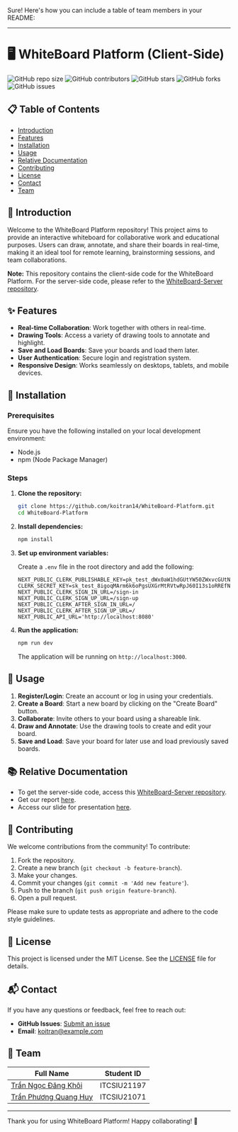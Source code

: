Sure! Here's how you can include a table of team members in your README:

---

# 🖥️ WhiteBoard Platform (Client-Side)

![GitHub repo size](https://img.shields.io/github/repo-size/koitran14/WhiteBoard-Platform)
![GitHub contributors](https://img.shields.io/github/contributors/koitran14/WhiteBoard-Platform)
![GitHub stars](https://img.shields.io/github/stars/koitran14/WhiteBoard-Platform?style=social)
![GitHub forks](https://img.shields.io/github/forks/koitran14/WhiteBoard-Platform?style=social)
![GitHub issues](https://img.shields.io/github/issues/koitran14/WhiteBoard-Platform)

## 📋 Table of Contents

- [Introduction](#introduction)
- [Features](#features)
- [Installation](#installation)
- [Usage](#usage)
- [Relative Documentation](#relative-documentation)
- [Contributing](#contributing)
- [License](#license)
- [Contact](#contact)
- [Team](#team)

## 📝 Introduction

Welcome to the WhiteBoard Platform repository! This project aims to provide an interactive whiteboard for collaborative work and educational purposes. Users can draw, annotate, and share their boards in real-time, making it an ideal tool for remote learning, brainstorming sessions, and team collaborations.

**Note:** This repository contains the client-side code for the WhiteBoard Platform. For the server-side code, please refer to the [WhiteBoard-Server repository](https://github.com/koitran14/WhiteBoard-Server).

## ✨ Features

- **Real-time Collaboration**: Work together with others in real-time.
- **Drawing Tools**: Access a variety of drawing tools to annotate and highlight.
- **Save and Load Boards**: Save your boards and load them later.
- **User Authentication**: Secure login and registration system.
- **Responsive Design**: Works seamlessly on desktops, tablets, and mobile devices.

## 🚀 Installation

### Prerequisites

Ensure you have the following installed on your local development environment:

- Node.js
- npm (Node Package Manager)

### Steps

1. **Clone the repository:**

    ```bash
    git clone https://github.com/koitran14/WhiteBoard-Platform.git
    cd WhiteBoard-Platform
    ```

2. **Install dependencies:**

    ```bash
    npm install
    ```

3. **Set up environment variables:**

    Create a `.env` file in the root directory and add the following:

    ```plaintext
    NEXT_PUBLIC_CLERK_PUBLISHABLE_KEY=pk_test_dWx0aW1hdGUtYW50ZWxvcGUtNzIuY2xlcmsuYWNjb3VudHMuZGV2JA
    CLERK_SECRET_KEY=sk_test_8igoqMArm6k6oPgsUXGrMtRVtwRpJ60I13s1oRREfN
    NEXT_PUBLIC_CLERK_SIGN_IN_URL=/sign-in
    NEXT_PUBLIC_CLERK_SIGN_UP_URL=/sign-up
    NEXT_PUBLIC_CLERK_AFTER_SIGN_IN_URL=/
    NEXT_PUBLIC_CLERK_AFTER_SIGN_UP_URL=/
    NEXT_PUBLIC_API_URL='http://localhost:8080'
    ```

4. **Run the application:**

    ```bash
    npm run dev
    ```

    The application will be running on `http://localhost:3000`.

## 📖 Usage

1. **Register/Login**: Create an account or log in using your credentials.
2. **Create a Board**: Start a new board by clicking on the "Create Board" button.
3. **Collaborate**: Invite others to your board using a shareable link.
4. **Draw and Annotate**: Use the drawing tools to create and edit your board.
5. **Save and Load**: Save your board for later use and load previously saved boards.

## 📚 Relative Documentation

- To get the server-side code, access this [WhiteBoard-Server repository](https://github.com/koitran14/WhiteBoard-Server).
- Get our report [here](link-to-report).
- Access our slide for presentation [here](link-to-presentation).

## 🤝 Contributing

We welcome contributions from the community! To contribute:

1. Fork the repository.
2. Create a new branch (`git checkout -b feature-branch`).
3. Make your changes.
4. Commit your changes (`git commit -m 'Add new feature'`).
5. Push to the branch (`git push origin feature-branch`).
6. Open a pull request.

Please make sure to update tests as appropriate and adhere to the code style guidelines.

## 📄 License

This project is licensed under the MIT License. See the [LICENSE](LICENSE) file for details.

## 📬 Contact

If you have any questions or feedback, feel free to reach out:

- **GitHub Issues**: [Submit an issue](https://github.com/koitran14/WhiteBoard-Platform/issues)
- **Email**: koitran@example.com

## 👥 Team

| Full Name                                 | Student ID    |
|-------------------------------------------|---------------|
| [Trần Ngọc Đăng Khôi](https://github.com/koitran14) | ITCSIU21197   |
| [Trần Phương Quang Huy](https://github.com/KengG1M)                     | ITCSIU21071   |

---

Thank you for using WhiteBoard Platform! Happy collaborating! 🎨

